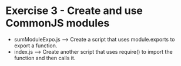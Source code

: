 # Exercise 3 - Create and use CommonJS modules

* sumModuleExpo.js --> Create a script that uses module.exports to export a function. 
* index.js --> Create another script that uses require() to import the function and then calls it.